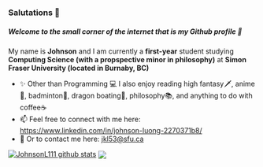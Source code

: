 ### Salutations 👋
##### Welcome to the small corner of the internet that is my Github profile 🤭

My name is **Johnson** and I am currently a **first-year** student studying **Computing Science (with a propspective minor in philosophy)** at **Simon Fraser University (located in Burnaby, BC)** 
- ✨ Other than Programming 💻 I also enjoy reading high fantasy🗡️, anime👺, badminton🏸, dragon boating🚣, philosophy📚, and anything to do with coffee☕
- 📫 Feel free to connect with me here: https://www.linkedin.com/in/johnson-luong-2270371b8/ 
- 📧 Or to contact me here: jkl53@sfu.ca

[![JohnsonL111 github stats](https://github-readme-stats.vercel.app/api?username=JohnsonL111)](https://github.com/anuraghazra/github-readme-stats)
<img align="center" src="https://github-readme-stats.vercel.app/api/<top-langs>/?username=<USERNAME>&theme=<THEME_NAME>" />

